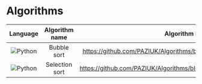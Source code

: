 # Algorithms 

| Language                                                                                          | Algorithm name                      | Algorithm link                                                                | Time complexity | Space complexity |
| :-:                                                                                               | :-:                                 | :-:                                                                           | :-:             | :-:              |
| ![Python](https://img.shields.io/badge/-Python-ffdf5a?style=for-the-badge&logo=python)            | Bubble sort                         | https://github.com/PAZIUK/Algorithms/blob/main/Python/bubble_sort.py          | O(N^2)          | O(1)             |
| ![Python](https://img.shields.io/badge/-Python-ffdf5a?style=for-the-badge&logo=python)            | Selection sort                      | https://github.com/PAZIUK/Algorithms/blob/main/Python/selection_sort.py       | O(N^2)          | O(1)             |
